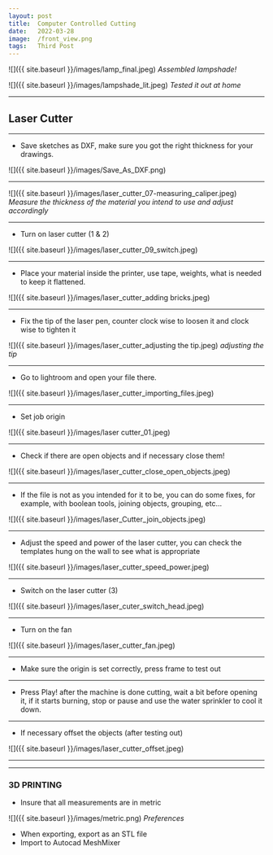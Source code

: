 ```yaml
---
layout: post
title:  Computer Controlled Cutting
date:   2022-03-28
image:  /front_view.png
tags:   Third Post
---
```


![]({{ site.baseurl }}/images/lamp_final.jpeg)
*Assembled lampshade!*

![]({{ site.baseurl }}/images/lampshade_lit.jpeg)
*Tested it out at home*




---

## Laser Cutter

---

* Save sketches as DXF, make sure you got the right thickness for your drawings. 

![]({{ site.baseurl }}/images/Save_As_DXF.png)

---

![]({{ site.baseurl }}/images/laser_cutter_07-measuring_caliper.jpeg)
*Measure the thickness of the material you intend to use and adjust accordingly*

---

* Turn on laser cutter (1 & 2)

![]({{ site.baseurl }}/images/laser_cutter_09_switch.jpeg)

---


* Place your material inside the printer, use tape, weights, what is needed to keep it flattened.

![]({{ site.baseurl }}/images/laser_cutter_adding bricks.jpeg)

---

* Fix the tip of the laser pen, counter clock wise to loosen it and clock wise to tighten it

![]({{ site.baseurl }}/images/laser_cutter_adjusting the tip.jpeg)
*adjusting the tip*

---

* Go to lightroom and open your file there.

![]({{ site.baseurl }}/images/laser_cutter_importing_files.jpeg)

---

* Set job origin 

![]({{ site.baseurl }}/images/laser cutter_01.jpeg)

---

* Check if there are open objects and if necessary close them!

![]({{ site.baseurl }}/images/laser_cutter_close_open_objects.jpeg)

---

* If the file is not as you intended for it to be, you can do some fixes, for example, with boolean tools, joining objects, grouping, etc...

![]({{ site.baseurl }}/images/laser_Cutter_join_objects.jpeg)

---

* Adjust the speed and power of the laser cutter, you can check the templates hung on the wall to see what is appropriate

![]({{ site.baseurl }}/images/laser_cutter_speed_power.jpeg)

---
 
* Switch on the laser cutter (3)

![]({{ site.baseurl }}/images/laser_cuter_switch_head.jpeg)

---

* Turn on the fan

![]({{ site.baseurl }}/images/laser_cutter_fan.jpeg)

---

* Make sure the origin is set correctly, press frame to test out

---

* Press Play! after the machine is done cutting, wait a bit before opening it, if it starts burning, stop or pause and use the water sprinkler to cool it down.

---

* If necessary offset the objects (after testing out)


![]({{ site.baseurl }}/images/laser_cutter_offset.jpeg)

---















---

### 3D PRINTING

* Insure that all measurements are in metric

![]({{ site.baseurl }}/images/metric.png)
*Preferences*

* When exporting, export as an STL file 
* Import to Autocad MeshMixer







